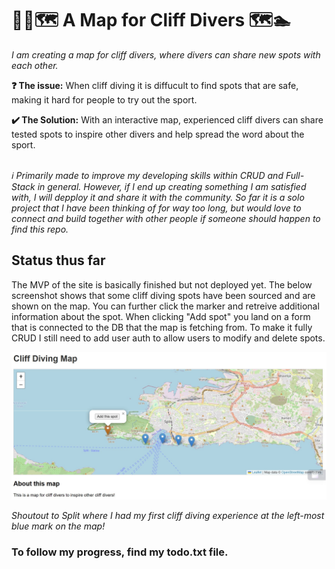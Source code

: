 # 🏊‍♂🗺️ A Map for Cliff Divers 🗺️🏊
<p><i>I am creating a map for cliff divers, where divers can share new spots with each other.</I><p>
<p><b>❓ The issue:</b> When cliff diving it is diffucult to find spots that are safe, making it hard for people to try out the sport.<p>
<p><b>✔️ The Solution:</b> With an interactive map, experienced cliff divers can share tested spots to inspire other divers and help spread the word about the sport.<p>
<br>
<i>ℹ️ Primarily made to improve my developing skills within CRUD and Full-Stack in general. However, if I end up creating something I am satisfied with, I will depploy it and share it with the community. So far it is a solo project that I have been thinking of for way too long, but would love to connect and build together with other people if someone should happen to find this repo.</i>

<h2>Status thus far</h2>
<p>The MVP of the site is basically finished but not deployed yet. The below screenshot shows that some cliff diving spots have been sourced and are shown on the map. You can further click the marker and retreive additional information about the spot. When clicking "Add spot" you land on a form that is connected to the DB that the map is fetching from. To make it fully CRUD I still need to add user auth to allow users to modify and delete spots.</p>
<img src="imgs/Screenshot 2023-05-21.jpg" alt="Cliff Diving Map">
<p><i>Shoutout to Split where I had my first cliff diving experience at the left-most blue mark on the map!</i></p>

<h3>To follow my progress, find my todo.txt file.</h3>
